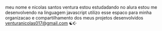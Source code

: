 meu nome e nicolas santos ventura 
estou estudadando no alura
estou me desenvolvendo na linguagem javascript
utilizo esse espaco para minha organizacao e compartilhamento dos meus projetos desenvolvidos 
venturanicolas017@gmail.com
☯️☪️
